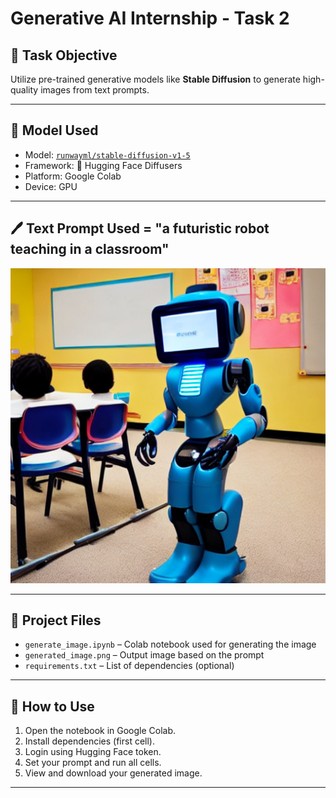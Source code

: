 # Generative AI Internship - Task 2

## 🎯 Task Objective
Utilize pre-trained generative models like **Stable Diffusion** to generate high-quality images from text prompts.

---

## 🧠 Model Used
- Model: [`runwayml/stable-diffusion-v1-5`](https://huggingface.co/runwayml/stable-diffusion-v1-5)
- Framework: 🤗 Hugging Face Diffusers
- Platform: Google Colab
- Device: GPU

---

## 🖊️ Text Prompt Used = "a futuristic robot teaching in a classroom"
![Generated Image](generated_image.png)

---

## 📁 Project Files
- `generate_image.ipynb` – Colab notebook used for generating the image
- `generated_image.png` – Output image based on the prompt
- `requirements.txt` – List of dependencies (optional)

---

## 🚀 How to Use
1. Open the notebook in Google Colab.
2. Install dependencies (first cell).
3. Login using Hugging Face token.
4. Set your prompt and run all cells.
5. View and download your generated image.
---
